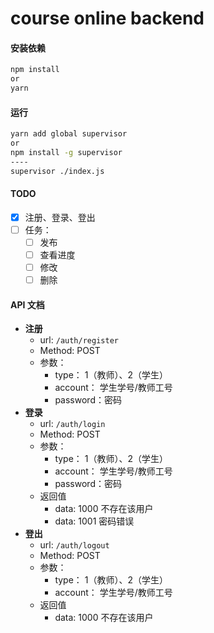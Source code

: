 # course online backend

#### 安装依赖

```bash
npm install
or
yarn
```

#### 运行

```bash
yarn add global supervisor
or
npm install -g supervisor
----
supervisor ./index.js
```

#### TODO

- [x] 注册、登录、登出
- [ ] 任务：
  - [ ] 发布
  - [ ] 查看进度
  - [ ] 修改
  - [ ] 删除

#### API 文档
+ **注册** 
  + url: `/auth/register` 
  + Method: POST
  + 参数：
    + type： 1（教师）、2（学生）
    + account： 学生学号/教师工号
    + password：密码
+ **登录** 
  + url: `/auth/login`
  + Method: POST
  + 参数：
    + type： 1（教师）、2（学生）
    + account： 学生学号/教师工号
    + password：密码
  + 返回值
    + data: 1000  不存在该用户
    + data: 1001 密码错误
+ **登出** 
  + url: `/auth/logout`
  + Method: POST
  + 参数：
    + type： 1（教师）、2（学生）
    + account： 学生学号/教师工号
  + 返回值
    + data: 1000  不存在该用户